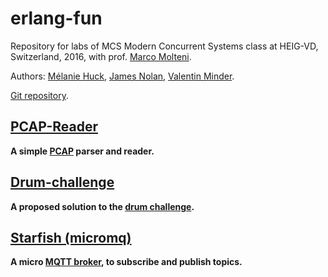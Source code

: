 # erlang-fun
Repository for labs of MCS Modern Concurrent Systems class at HEIG-VD, Switzerland, 2016, with prof. [Marco Molteni](https://bitbucket.org/marco_m).

Authors: [Mélanie Huck](https://github.com/melhk/), [James Nolan](https://github.com/j-nolan/), [Valentin Minder](https://github.com/ValentinMinder/).

[Git repository](https://github.com/j-nolan/erlang-fun).

## [PCAP-Reader](pcap-reader)
**A simple [PCAP](https://en.wikipedia.org/wiki/Pcap) parser and reader.**

## [Drum-challenge](drum-challenge)
**A proposed solution to the [drum challenge](https://medium.com/@jlouis666/solving-the-go-challenge-1-in-erlang-8b1e0a0a5044).**

## [Starfish (micromq)](starfish) 
**A micro [MQTT broker](https://en.wikipedia.org/wiki/MQTT), to subscribe and publish topics.**